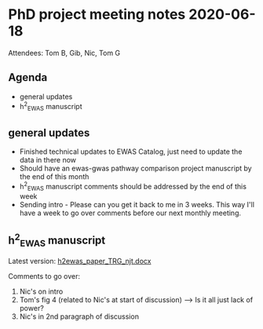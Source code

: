 # PhD project meeting notes 2020-06-18

Attendees: Tom B, Gib, Nic, Tom G

## Agenda

* general updates
* h<sup>2</sup><sub>EWAS</sub> manuscript

## general updates

* Finished technical updates to EWAS Catalog, just need to update the data in there now 
* Should have an ewas-gwas pathway comparison project manuscript by the end of this month
* h<sup>2</sup><sub>EWAS</sub> manuscript comments should be addressed by the end of this week
* Sending intro - Please can you get it back to me in 3 weeks. This way I'll have a week to go over comments before our next monthly meeting.

## h<sup>2</sup><sub>EWAS</sub> manuscript

Latest version: [h2ewas_paper_TRG_njt.docx](h2ewas_paper_TRG_njt.docx)

Comments to go over:
1. Nic's on intro
2. Tom's fig 4 (related to Nic's at start of discussion) --> Is it all just lack of power?
3. Nic's in 2nd paragraph of discussion